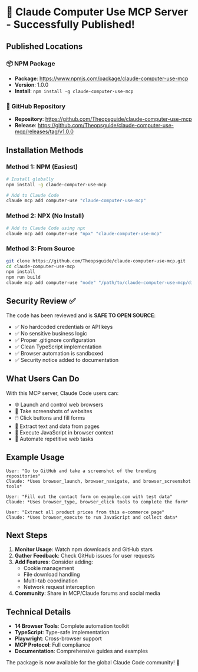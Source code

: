 # 🎉 Claude Computer Use MCP Server - Successfully Published!

## Published Locations

### 📦 NPM Package
- **Package**: https://www.npmjs.com/package/claude-computer-use-mcp
- **Version**: 1.0.0
- **Install**: `npm install -g claude-computer-use-mcp`

### 🐙 GitHub Repository
- **Repository**: https://github.com/Theopsguide/claude-computer-use-mcp
- **Release**: https://github.com/Theopsguide/claude-computer-use-mcp/releases/tag/v1.0.0

## Installation Methods

### Method 1: NPM (Easiest)
```bash
# Install globally
npm install -g claude-computer-use-mcp

# Add to Claude Code
claude mcp add computer-use "claude-computer-use-mcp"
```

### Method 2: NPX (No Install)
```bash
# Add to Claude Code using npx
claude mcp add computer-use "npx" "claude-computer-use-mcp"
```

### Method 3: From Source
```bash
git clone https://github.com/Theopsguide/claude-computer-use-mcp.git
cd claude-computer-use-mcp
npm install
npm run build
claude mcp add computer-use "node" "/path/to/claude-computer-use-mcp/dist/index.js"
```

## Security Review ✅

The code has been reviewed and is **SAFE TO OPEN SOURCE**:
- ✅ No hardcoded credentials or API keys
- ✅ No sensitive business logic
- ✅ Proper .gitignore configuration
- ✅ Clean TypeScript implementation
- ✅ Browser automation is sandboxed
- ✅ Security notice added to documentation

## What Users Can Do

With this MCP server, Claude Code users can:
- 🌐 Launch and control web browsers
- 📸 Take screenshots of websites
- 🖱️ Click buttons and fill forms
- 📝 Extract text and data from pages
- 🤖 Execute JavaScript in browser context
- 🎯 Automate repetitive web tasks

## Example Usage

```
User: "Go to GitHub and take a screenshot of the trending repositories"
Claude: *Uses browser_launch, browser_navigate, and browser_screenshot tools*

User: "Fill out the contact form on example.com with test data"
Claude: *Uses browser_type, browser_click tools to complete the form*

User: "Extract all product prices from this e-commerce page"
Claude: *Uses browser_execute to run JavaScript and collect data*
```

## Next Steps

1. **Monitor Usage**: Watch npm downloads and GitHub stars
2. **Gather Feedback**: Check GitHub issues for user requests
3. **Add Features**: Consider adding:
   - Cookie management
   - File download handling
   - Multi-tab coordination
   - Network request interception
4. **Community**: Share in MCP/Claude forums and social media

## Technical Details

- **14 Browser Tools**: Complete automation toolkit
- **TypeScript**: Type-safe implementation
- **Playwright**: Cross-browser support
- **MCP Protocol**: Full compliance
- **Documentation**: Comprehensive guides and examples

The package is now available for the global Claude Code community! 🚀